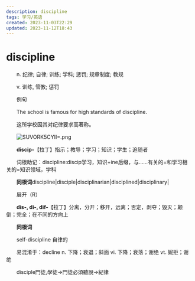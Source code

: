 ```yaml
---
description: discipline
tags: 学习/英语
created: 2023-11-03T22:29
updated: 2023-11-12T18:43
---
```

# discipline

　　n. 纪律; 自律; 训练; 学科; 惩罚; 规章制度; 教规

　　v. 训练, 管教; 惩罚

　　例句

　　The school is famous for high standards of discipline.

　　这所学校因其对纪律要求高著称。

　　![SUVORK5CYII=.png](image1-20230708221749-4tcn0kw.png)

　　**discip-**【拉丁】指示；教导；学习；知识；学生；追随者

　　词根助记：discipline:discip学习，知识+ine后缀，与……有关的=和学习相关的=知识领域，学科

　　**同根词**discipline\|disciple\|disciplinarian\|disciplined\|disciplinary\|

　　展开（R）

　　**dis-, di-, dif-**【拉丁】分离，分开；移开，远离；否定，剥夺；毁灭；颠倒；完全；在不同的方向上

　　**同根词**

　　self-discipline 自律的

　　易混淆于：decline n. 下降；衰退；斜面 vi. 下降；衰落；谢绝 vt. 婉拒；谢绝

　　disciple門徒,學徒→門徒必須聽說→紀律
